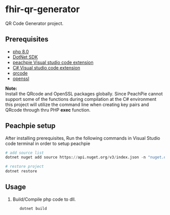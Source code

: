 # fhir-qr-generator

QR Code Generator project.

## Prerequisites

- [php 8.0](https://www.php.net/downloads.php)
- [DotNet SDK](https://aka.ms/dotnet-download)
- [peachpie Visual studio code extension](https://marketplace.visualstudio.com/items?itemName=iolevel.peachpie-vscode)
- [C# Visual studio code extension](https://marketplace.visualstudio.com/items?itemName=ms-dotnettools.csharp)
- [qrcode](https://www.npmjs.com/package/qrcode)
- [openssl](https://www.openssl.org/source)

**Note:**<br>
Install the QRcode and OpenSSL packages globally.  Since PeachPie cannot support some of the functions during compilation at the C# environment this project will utilize the command line when creating key pairs and QRcode through thru PHP **exec** function.

## Peachpie setup

After installing prerequisites, Run the following commands in Visual Studio code terminal in order to setup peachpie

```python
# add source list
dotnet nuget add source https://api.nuget.org/v3/index.json -n "nuget.org source"

# restore project
dotnet restore
```

## Usage

1. Build/Compile php code to dll.
   ```sh
      dotnet build
   ```
